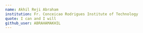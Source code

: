 ```yaml
---
name: Akhil Reji Abraham
institution: Fr. Conceicao Rodrigues Institute of Technology
quote: I can and I will
github_user: ABRAHAMAKHIL
---
```

